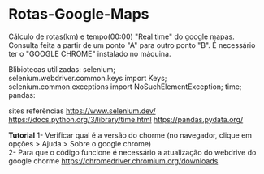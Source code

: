 # Rotas-Google-Maps
Cálculo de rotas(km) e tempo(00:00) "Real time" do google mapas. Consulta feita a partir de um ponto "A" para outro ponto "B".
É necessário ter o "GOOGLE CHROME" instalado no máquina.

Blibiotecas utilizadas:
selenium;  
selenium.webdriver.common.keys import Keys;
selenium.common.exceptions import NoSuchElementException;
time;
pandas:

sites referências
https://www.selenium.dev/
https://docs.python.org/3/library/time.html
https://pandas.pydata.org/

**Tutorial**
1- Verificar qual é a versão do chorme (no navegador, clique em opções > Ajuda > Sobre o google chrome) <br>
2- Para que o código funcione é necessário a atualização do webdrive do google chorme https://chromedriver.chromium.org/downloads

